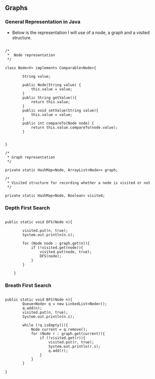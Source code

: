 ## Graphs

### General Representation in Java

- Below is the representation I will use of a node, a graph and a visited structure.

~~~~ {.java}

/*
 *  Node representation 
 */

class Node<V> implements Comparable<Node>{
		
		String value;
		
		public Node(String value) {
			this.value = value;
		}
		public String getValue(){
			return this.value;
		}
		public void setValue(String value){
			this.value = value;
		}
		public int compareTo(Node node) {
			return this.value.compareTo(node.value);
		}
		
		
}

/*
 * Graph representation
 */

private static HashMap<Node, ArrayList<Node>> graph;
  
/* 
 * Visited structure for recording whether a node is visited or not
 */
  
private static HashMap<Node, Boolean> visited;	

~~~~

### Depth First Search

~~~~ {.java}

public static void DFS(Node n){
		
		visited.put(n, true);
		System.out.println(n.s);

		for (Node node : graph.get(n)){
			if (!visited.get(node)){
				visited.put(node, true);
				DFS(node);
			}
		}

	}

~~~~

### Breath First Search

~~~~ {.java}

public static void BFS(Node n){
		Queue<Node> q = new LinkedList<Node>();
		q.add(n);
		visited.put(n, true);
		System.out.println(n.s);

		while (!q.isEmpty()){
			Node current = q.remove();
			for (Node r : graph.get(current)){
				if (!visited.get(r)){
					visited.put(r, true);
					System.out.println(r.s);
					q.add(r);
				}
			}
		}

}


~~~~


